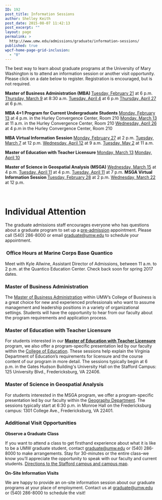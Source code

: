 ```yaml
---
ID: 192
post_title: Information Sessions
author: Shelley Keith
post_date: 2015-08-07 11:42:13
post_excerpt: ""
layout: page
permalink: >
  http://www.umw.edu/admissions/graduate/information-sessions/
published: true
wpcf-home-page-grid-inclusion:
  - "0"
---
```

The best way to learn about graduate programs at the University of Mary Washington is to attend an information session or another visit opportunity. Please click on a date below to register. Registration is encouraged, but is not required.

<strong>Master of Business Administration (MBA)
</strong><a href="https://umw.askadmissions.net/Portal/EI/ViewDetails?gid=623577055a46cff8a9450b87d155d0f793fe53">Tuesday, February 21</a> at 6 p.m.
<a href="https://umw.askadmissions.net/Portal/EI/ViewDetails?gid=623577d62b47ea945b4597910a452c0ad62003">Thursday, March 9</a> at 8:30 a.m.
<a href="https://umw.askadmissions.net/Portal/EI/ViewDetails?gid=6235772e580d3a6c884c6584877594510a0e1b">Tuesday, April 4</a> at 6 p.m
<a href="https://umw.askadmissions.net/Portal/EI/ViewDetails?gid=62357750ebef7a74414513b9c1a7f2c418bdfb">Thursday, April 27</a> at 6 p.m.

<strong>MBA 4+1 Program for Current Undergraduate Students</strong>
<a href="https://umw.askadmissions.net/Portal/EI/ViewDetails?gid=6235772697f575484e446888030263a9ac8ac5">Monday, February 13</a> at 4 p.m. in the Hurley Convergence Center, Room 210
<a href="https://umw.askadmissions.net/Portal/EI/ViewDetails?gid=623577a93f4c3a18a5402fa0461f1466f1d0d5">Monday, March 13</a> at 11 a.m. in the Hurley Convergence Center, Room 210
<a href="https://umw.askadmissions.net/Portal/EI/ViewDetails?gid=62357744b4d3834bd0413985c695827e358db0">Wednesday, April 26</a> at 4 p.m in the Hurley Convergence Center, Room 210

<strong>MBA Virtual Information Session</strong>
<a href="https://umw.askadmissions.net/Portal/EI/ViewDetails?gid=623577241e1d0d50604662af957319949611d5">Monday, February 27</a> at 2 p.m.
<a href="https://umw.askadmissions.net/Portal/EI/ViewDetails?gid=62357794be60416e59454ab65e41f5fdafdec9">Tuesday, March 7</a> at 12 p.m.
<a href="https://umw.askadmissions.net/Portal/EI/ViewDetails?gid=623577b88d81e82d354489a901c2da3743d69d">Wednesday, April 12</a> at 9 a.m.
<a href="https://umw.askadmissions.net/Portal/EI/ViewDetails?gid=62357738a5cf007eaa4bcf85f409dd8baa22c3">Tuesday, May 2</a> at 11 a.m.

<strong>Master of Education with Teacher Licensure</strong>
<a href="https://umw.askadmissions.net/Portal/EI/ViewDetails?gid=623577ac53587917954e6a9d6526d986b55d5c">Monday, March 13</a>
<a href="https://umw.askadmissions.net/Portal/EI/ViewDetails?gid=62357746ca0982723b42cda6ebd9b6e6a5d707">Monday, April 10</a>

<strong>Master of Science in Geospatial Analysis (MSGA)
</strong><a href="https://umw.askadmissions.net/Portal/EI/ViewDetails?gid=623577530d30ecfa16425a8a4522841f4c6219">Wednesday, March 15</a> at 4 p.m.
<a href="https://umw.askadmissions.net/Portal/EI/ViewDetails?gid=62357736e6fc8cc3264636ba4e19d6b2a0742a">Tuesday, April 11</a> at 4 p.m.
<a href="https://umw.askadmissions.net/Portal/EI/ViewDetails?gid=6235777ec4150634184291b04befcdd87b6e27">Tuesday, April 11</a> at 7 p.m.
<strong>
</strong><strong>MSGA Virtual Information Session
</strong><a href="https://umw.askadmissions.net/Portal/EI/ViewDetails?gid=623577b0d6af28fb834c77b6fc39f7516dc123">Tuesday, February 28</a> at 2 p.m.
<a href="https://umw.askadmissions.net/Portal/EI/ViewDetails?gid=623577f576ef24e4034bf28d5e63eb1126d179">Wednesday, March 22</a> at 12 p.m.

&nbsp;
<h1>Individual Attention</h1>
The graduate admissions staff encourages everyone who has questions about a graduate program to set up a <a href="http://www.umw.edu/admissions/graduate/advising/">pre-admission</a> appointment. Please call (540) 286-8000 or email <a href="mailto:graduate@umw.edu">graduate@umw.edu</a> to schedule your appointment.
<h3> Office Hours at Marine Corps Base Quantico</h3>
Meet with Kyle Allwine, Assistant Director of Admissions, between 11 a.m. to 2 p.m. at the Quantico Education Center. Check back soon for spring 2017 dates.
<h3>Master of Business Administration</h3>
The <a href="http://www.umw.edu/admissions/graduate/degrees/mba/">Master of Business Administration</a> within UMW’s College of Business is a great choice for new and experienced professionals who want to assume management and leadership positions in a variety of organizational settings. Students will have the opportunity to hear from our faculty about the program requirements and application process.
<h3>Master of Education with Teacher Licensure</h3>
For students interested in our <a href="http://www.umw.edu/admissions/graduate/degrees/med-teacher-licensure/"><strong>Master of Education with Teacher Licensure</strong></a> program, we also offer a program-specific presentation led by our faculty within the <a href="http://education.umw.edu">College of Education</a>. These sessions help explain the Virginia Department of Education’s requirements for licensure and the course content of our program in more detail. The sessions typically begin at 6 p.m. in the Gates Hudson Building's University Hall on the Stafford Campus: 125 University Blvd., Fredericksburg, VA 22406.
<h3>Master of Science in Geospatial Analysis</h3>
For students interested in the MSGA program, we offer a program-specific presentation led by our faculty within the <a href="http://cas.umw.edu/geography/">Geography Department</a>. The sessions typically start at 6:30 p.m. in Monroe Hall on the Fredericksburg campus: 1301 College Ave., Fredericksburg, VA 22401.
<h3>Additional Visit Opportunities</h3>
<strong>Observe a Graduate Class</strong>

If you want to attend a class to get firsthand experience about what it is like to be a UMW graduate student, contact <a href="mailto:graduate@umw.edu">graduate@umw.edu</a> or (540) 286-8000 to make arrangements. Stay for 30-minutes or the entire class–we know you’ll appreciate the opportunity to speak with our faculty and current students. <a href="http://www.umw.edu/visitors/stafford-campus/">Directions to the Stafford campus and campus map</a>.

<strong>On-Site Information Visits</strong>

We are happy to provide an on-site information session about our graduate programs at your place of employment. Contact us at <a href="mailto:graduate@umw.edu">graduate@umw.edu</a> or (540) 286-8000 to schedule the visit!